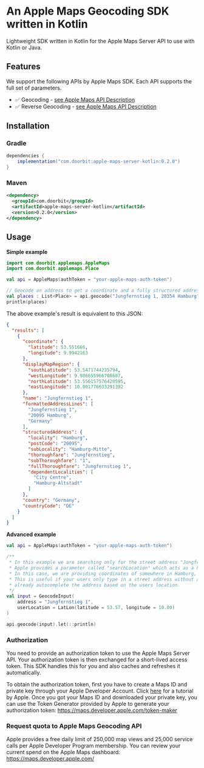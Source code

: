 # An Apple Maps Geocoding SDK written in Kotlin

Lightweight SDK written in Kotlin for the Apple Maps Server API to use with Kotlin or Java.

## Features

We support the following APIs by Apple Maps SDK. Each API supports the full set of parameters.

- ✅ Geocoding - [see Apple Maps API Description](https://developer.apple.com/documentation/applemapsserverapi/geocode_an_address)
- ✅ Reverse Geocoding - [see Apple Maps API Description](https://developer.apple.com/documentation/applemapsserverapi/reverse_geocode_a_location)

## Installation

### Gradle

```groovy
dependencies {
    implementation("com.doorbit:apple-maps-server-kotlin:0.2.0")
}
```

### Maven

```xml
<dependency>
  <groupId>com.doorbit</groupId>
  <artifactId>apple-maps-server-kotlin</artifactId>
  <version>0.2.0</version>
</dependency>
```

## Usage

**Simple example**

```kotlin
import com.doorbit.applemaps.AppleMaps
import com.doorbit.applemaps.Place

val api = AppleMaps(authToken = "your-apple-maps-auth-token")

// Geocode an address to get a coordinate and a fully structured address
val places : List<Place> = api.geocode("Jungfernstieg 1, 20354 Hamburg")
println(places)
```

The above example's result is equivalent to this JSON:

```json
{
  "results": [
    {
      "coordinate": {
        "latitude": 53.551666,
        "longitude": 9.9942163
      },
      "displayMapRegion": {
        "southLatitude": 53.5471744235794,
        "westLongitude": 9.986655966708607,
        "northLatitude": 53.556157576420595,
        "eastLongitude": 10.001776633291392
      },
      "name": "Jungfernstieg 1",
      "formattedAddressLines": [
        "Jungfernstieg 1",
        "20095 Hamburg",
        "Germany"
      ],
      "structuredAddress": {
        "locality": "Hamburg",
        "postCode": "20095",
        "subLocality": "Hamburg-Mitte",
        "thoroughfare": "Jungfernstieg",
        "subThoroughfare": "1",
        "fullThoroughfare": "Jungfernstieg 1",
        "dependentLocalities": [
          "City Centre",
          "Hamburg-Altstadt"
        ]
      },
      "country": "Germany",
      "countryCode": "DE"
    }
  ]
}    
```

**Advanced example**

```kotlin
val api = AppleMaps(authToken = "your-apple-maps-auth-token")

/**
 * In this example we are searching only for the street address "Jungfernstieg 1".
 * Apple provides a parameter called "searchLocation" which acts as a hint for the geocoder where to search.
 * In this case, we are providing coordinates of somewhere in Hamburg, Germany.
 * This is useful if your users only type in a street address without a city or country and you will be able to 
 * already autocomplete the address based on the users location.
 */
val input = GeocodeInput(
    address = "Jungfernstieg 1",
    userLocation = LatLon(latitude = 53.57, longitude = 10.00)
)

api.geocode(input).let(::println)
```

### Authorization

You need to provide an authorization token to use the Apple Maps Server API.
Your authorization token is then exchanged for a short-lived access token. This SDK handles this for you and also caches and refreshes it automatically.

To obtain the authorization token, first you have to create a Maps ID and private key through your Apple Developer Account.
Click [here](https://developer.apple.com/documentation/mapkitjs/creating_a_maps_identifier_and_a_private_key) for a tutorial by Apple.
Once you got your Maps ID and downloaded your private key, you can use the Token Generator provided by Apple to generate your authorization token: https://maps.developer.apple.com/token-maker

### Request quota to Apple Maps Geocoding API

Apple provides a free daily limit of 250,000 map views and 25,000 service calls per Apple Developer Program membership.
You can review your current spend on the Apple Maps dashboard: https://maps.developer.apple.com/
